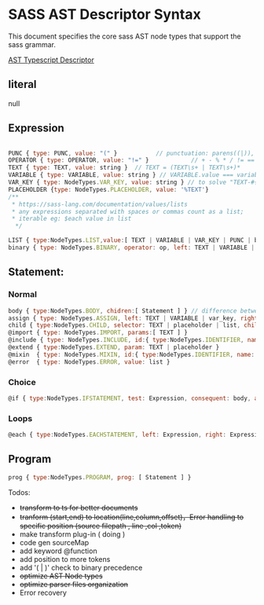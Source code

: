 # SASS AST Descriptor Syntax
  
This document specifies the core sass AST node types that support the sass grammar.

[AST Typescript Descriptor](https://github.com/wizardpisces/tiny-sass-compiler/blob/master/src/parse/ast.ts)

## literal

null

## Expression

```js

PUNC { type: PUNC, value: "(" }           // punctuation: parens((|)), comma(,), semicolon(;) etc.
OPERATOR { type: OPERATOR, value: "!=" }            // + - % * / != ==
TEXT { type: TEXT, value: string }  // TEXT = (TEXT\s+ | TEXT\s+)*
VARIABLE { type: VARIABLE, value: string } // VARIABLE.value === variable's name , expression deleted after evaluation
VAR_KEY { type: NodeTypes.VAR_KEY, value: string } // to solve "TEXT-#{VARIABLE}" , expression replaced after evaluation
PLACEHOLDER {type: NodeTypes.PLACEHOLDER, value: '%TEXT'}
/**
 * https://sass-lang.com/documentation/values/lists
 * any expressions separated with spaces or commas count as a list;
 * iterable eg: $each value in list
  */

LIST { type:NodeTypes.LIST,value:[ TEXT | VARIABLE | VAR_KEY | PUNC | binary ] }
binary { type: NodeTypes.BINARY, operator: op, left: TEXT | VARIABLE | binary, right: TEXT | VARIABLE | binary } // + | - | * | / | %

```

## Statement:

### Normal

```js
body { type:NodeTypes.BODY, chidren:[ Statement ] } // difference between body and child: child contains selector
assign { type: NodeTypes.ASSIGN, left: TEXT | VARIABLE | var_key, right: list } // border : 1px solid red
child { type:NodeTypes.CHILD, selector: TEXT | placeholder | list, children: [ Statement ] }
@import { type: NodeTypes.IMPORT, params:[ TEXT ] }
@include { type: NodeTypes.INCLUDE, id:{ type:NodeTypes.IDENTIFIER, name: string } , args: [ TEXT | VARIABLE | binary | assign ] }
@extend { type:NodeTypes.EXTEND, param: TEXT | placeholder }
@mixin  { type: NodeTypes.MIXIN, id:{ type:NodeTypes.IDENTIFIER, name: string } , params: [ VARIABLE | assign ], body: body }
@error  { type: NodeTypes.ERROR, value: list }
```

### Choice

```js
@if { type:NodeTypes.IFSTATEMENT, test: Expression, consequent: body, alternate: IfStatement | body | null }

```

### Loops

```js
@each { type:NodeTypes.EACHSTATEMENT, left: Expression, right: Expression, body:child }
```
## Program

```js
prog { type:NodeTypes.PROGRAM, prog: [ Statement ] }
```
Todos: 

* ~~transform to ts for better documents~~
* ~~tranform (start,end) to location(line,column,offset)，Error handling to specific position (source filepath , line ,col ,token)~~
* make transform plug-in ( doing )
* code gen sourceMap
* add keyword @function
* add position to more tokens
* add '( | )' check to binary precedence
* ~~optimize AST Node types~~
* ~~optimize parser files organization~~
* Error recovery
